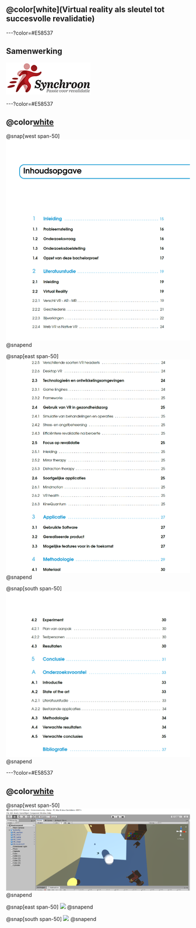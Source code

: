 ## @color[white](**Virtual reality als sleutel tot succesvolle revalidatie**)

---?color=#E58537

## Samenwerking

![](assets/img/synchroon.png)

---?color=#E58537

## @color[white](**Literatuurstudie**)

@snap[west span-50]
![](assets/img/inhoud1.png)
@snapend

@snap[east span-50]
![](assets/img/inhoud2.png)
@snapend

@snap[south span-50]
![](assets/img/inhoud3.png)
@snapend

---?color=#E58537

## @color[white](**Unity3D**)

@snap[west span-50]
![](assets/img/demo1.png)
@snapend

@snap[east span-50]
![](assets/img/demo2.png)
@snapend

@snap[south span-50]
![](assets/img/demo3.png)
@snapend
